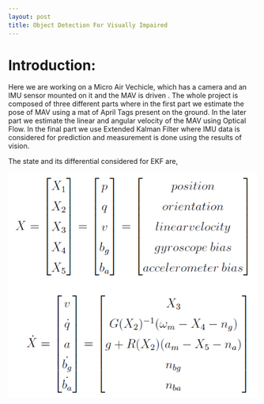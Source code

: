 ```yaml
---
layout: post
title: Object Detection For Visually Impaired
---
```


# Introduction: #
Here we are working on a Micro Air Vechicle, which has a camera and an IMU sensor mounted on it and the MAV is driven . The whole project is composed of three different parts where in the first part we estimate the pose of MAV using a mat of April Tags present on the ground. In the later part we estimate the linear and angular velocity of the MAV using Optical Flow. In the final part we use Extended Kalman Filter where IMU data is considered for prediction and measurement is done using the results of vision.

The state and its differential considered for EKF are,

![EKF-1](/images/EKF-1.png)
![EKF-2](/images/EKF-2.png)

